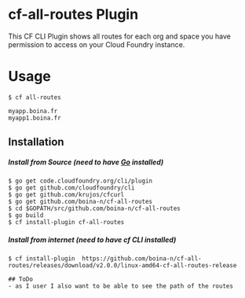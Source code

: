 # cf-all-routes Plugin
This CF CLI Plugin shows all routes for each org and space you have permission to access on your Cloud Foundry instance.

# Usage
`$ cf all-routes`
```
myapp.boina.fr
myapp1.boina.fr
```

## Installation

##### Install from Source (need to have [Go](http://golang.org/dl/) installed)
  ```
  $ go get code.cloudfoundry.org/cli/plugin
  $ go get github.com/cloudfoundry/cli
  $ go get github.com/krujos/cfcurl
  $ go get github.com/boina-n/cf-all-routes
  $ cd $GOPATH/src/github.com/boina-n/cf-all-routes
  $ go build
  $ cf install-plugin cf-all-routes
  ```
##### Install from internet (need to have cf CLI installed)
```
$ cf install-plugin  https://github.com/boina-n/cf-all-routes/releases/download/v2.0.0/linux-amd64-cf-all-routes-release

## ToDo
- as I user I also want to be able to see the path of the routes

